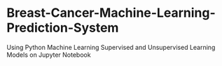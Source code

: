 # Breast-Cancer-Machine-Learning-Prediction-System
Using Python Machine Learning Supervised and Unsupervised Learning Models on Jupyter Notebook 
